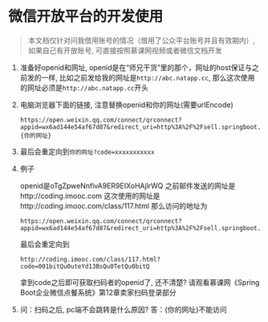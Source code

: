 # 微信开放平台的开发使用
> 本文档仅针对问我借用账号的情况（借用了公众平台账号并且有效期内）, 如果自己有开放账号, 可直接按照慕课网视频或者微信文档开发
1. 准备好openid和网址, openid是在“师兄干货”里的那个，网址的host保证与之前发的一样, 比如之前发给我的网址是`http://abc.natapp.cc`, 那么这次使用的网址必须是`http://abc.natapp.cc`开头
2. 电脑浏览器下面的链接, 注意替换openid和你的网址(需要urlEncode)

    ```
    https://open.weixin.qq.com/connect/qrconnect?appid=wx6ad144e54af67d87&redirect_uri=http%3A%2F%2Fsell.springboot.cn%2Fsell%2Fqr%2F{OPENID}&response_type=code&scope=snsapi_login&state={你的网址}
    ```
3. 最后会重定向到`你的网址?code=xxxxxxxxxxx`
4. 例子

    openid是oTgZpweNnfivA9ER9EIXoHAjlrWQ
    之前邮件发送的网址是http://coding.imooc.com
    这次使用的网址是http://coding.imooc.com/class/117.html
    那么访问的地址为
    
    ```
    https://open.weixin.qq.com/connect/qrconnect?appid=wx6ad144e54af67d87&redirect_uri=http%3A%2F%2Fsell.springboot.cn%2Fsell%2Fqr%2FoTgZpweNnfivA9ER9EIXoHAjlrWQ&response_type=code&scope=snsapi_login&state=http%3A%2F%2Fcoding.imooc.com%2Fclass%2F117.html
    ```
    
    最后会重定向到
    
    ```
    http://coding.imooc.com/class/117.html?code=001bitQu0uteYd13BsQu0TetQu0bitQ
    ```
    拿到code之后即可获取扫码者的openid了, 还不清楚? 请观看慕课网《Spring Boot企业微信点餐系统》第12章卖家扫码登录部分
5. 问：扫码之后, pc端不会跳转是什么原因?
   答：{你的网址}不能访问


